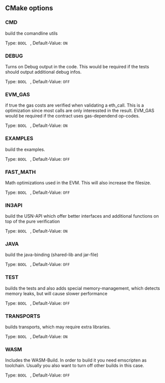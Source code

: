 ## CMake options

### CMD

  build the comandline utils

  Type: `BOOL ` ,    Default-Value: `ON`


### DEBUG

  Turns on Debug output in the code. This would be required if the tests should output additional debug infos.

  Type: `BOOL ` ,    Default-Value: `OFF`


### EVM_GAS

  if true the gas costs are verified when validating a eth_call. This is a optimization since most calls are only interessted in the result. EVM_GAS would be required if the contract uses gas-dependend op-codes.

  Type: `BOOL ` ,    Default-Value: `ON`


### EXAMPLES

  build the examples.

  Type: `BOOL ` ,    Default-Value: `OFF`


### FAST_MATH

  Math optimizations used in the EVM. This will also increase the filesize.

  Type: `BOOL ` ,    Default-Value: `OFF`


### IN3API

  build the USN-API which offer better interfaces and additional functions on top of the pure verification

  Type: `BOOL ` ,    Default-Value: `ON`


### JAVA

  build the java-binding (shared-lib and jar-file)

  Type: `BOOL ` ,    Default-Value: `OFF`


### TEST

  builds the tests and also adds special memory-management, which detects memory leaks, but will cause slower performance

  Type: `BOOL ` ,    Default-Value: `OFF`


### TRANSPORTS

  builds transports, which may require extra libraries.

  Type: `BOOL ` ,    Default-Value: `ON`


### WASM

  Includes the WASM-Build. In order to build it you need emscripten as toolchain. Usually you also want to turn off other builds in this case.

  Type: `BOOL ` ,    Default-Value: `OFF`


